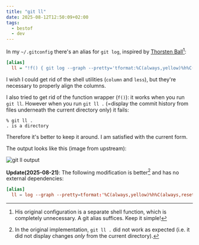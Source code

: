 ```yaml
---
title: "git ll"
date: 2025-08-12T12:50:09+02:00
tags:
  - bestof
  - dev
---
```


In my `~/.gitconfig` there's an alias for `git log`, inspired by [Thorsten
Ball](https://registerspill.thorstenball.com/p/how-i-use-git)[^1]:

```ini
[alias]
  ll = "!f() { git log --graph --pretty='tformat:%C(always,yellow)%h%C(always,reset) %C(always,green)%ar%C(always,reset){%C(always,bold blue)%an%C(always,reset){%C(always,red)%d%C(always,reset) %s' \"$@\" | column -t -s '{' | less -XS; }; f"
```

I wish I could get rid of the shell utilities (`column` and `less`), but they're
necessary to properly align the columns.

I also tried to get rid of the function wrapper (`f()`): it works when you run
`git ll`. However when you run `git ll .` (=display the commit history from
files underneath the current directory only) it fails:

```
% git ll .
. is a directory
```

Therefore it's better to keep it around. I am satisfied with the current form.

The output looks like this (image from upstream):

![git ll output](https://substackcdn.com/image/fetch/$s_!1Mdk!,f_auto,q_auto:good,fl_progressive:steep/https%3A%2F%2Fsubstack-post-media.s3.amazonaws.com%2Fpublic%2Fimages%2Fbf41b48e-523f-4f82-abc0-db4b1d27c689_2310x1374.png)

**Update(2025-08-21)**: The following modification is better[^2] and has no
external dependencies:

```conf
[alias]
  ll = log --graph --pretty=tformat:'%C(always,yellow)%h%C(always,reset) %C(always,green)%<(25,trunc)%ar%C(always,reset) %C(always,bold blue)%<(20,trunc)%an%C(always,reset) %C(always,red)%d%C(always,reset) %s'
```

[^1]: His original configuration is a separate shell function, which is
    completely unnecessary. A git alias suffices. Keep it simple!

[^2]: In the original implementation, `git ll .` did not work as expected
    (i.e. it did not display changes _only_ from the current directory).
